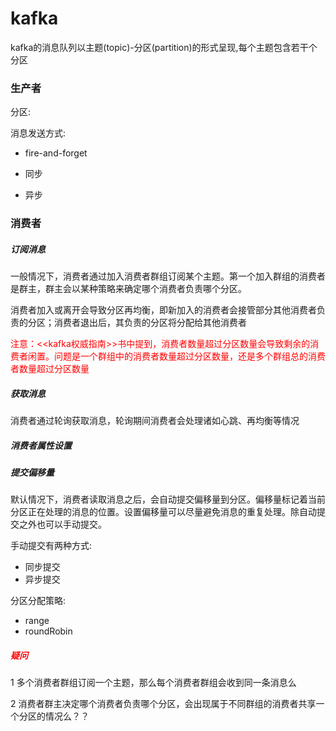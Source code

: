 # kafka

kafka的消息队列以主题(topic)-分区(partition)的形式呈现,每个主题包含若干个分区

### 生产者



分区:

消息发送方式:

* fire-and-forget

* 同步
* 异步

### 消费者

##### 订阅消息

一般情况下，消费者通过加入消费者群组订阅某个主题。第一个加入群组的消费者是群主，群主会以某种策略来确定哪个消费者负责哪个分区。

消费者加入或离开会导致分区再均衡，即新加入的消费者会接管部分其他消费者负责的分区；消费者退出后，其负责的分区将分配给其他消费者

<font color="red">注意：<<kafka权威指南>>书中提到，消费者数量超过分区数量会导致剩余的消费者闲置。问题是一个群组中的消费者数量超过分区数量，还是多个群组总的消费者数量超过分区数量</font>

##### 获取消息

消费者通过轮询获取消息，轮询期间消费者会处理诸如心跳、再均衡等情况



##### 消费者属性设置



##### 提交偏移量

默认情况下，消费者读取消息之后，会自动提交偏移量到分区。偏移量标记着当前分区正在处理的消息的位置。设置偏移量可以尽量避免消息的重复处理。除自动提交之外也可以手动提交。

手动提交有两种方式:

* 同步提交 
* 异步提交

分区分配策略:

* range
* roundRobin



##### <font color="red">疑问</font>

1 多个消费者群组订阅一个主题，那么每个消费者群组会收到同一条消息么

2 消费者群主决定哪个消费者负责哪个分区，会出现属于不同群组的消费者共享一个分区的情况么？？